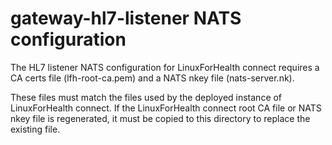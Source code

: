 # gateway-hl7-listener NATS configuration
The HL7 listener NATS configuration for LinuxForHealth connect requires a CA certs file (lfh-root-ca.pem) and a NATS nkey file (nats-server.nk).

These files must match the files used by the deployed instance of LinuxForHealth connect.  If the LinuxForHealth connect root CA file or NATS nkey file is regenerated, it must be copied to this directory to replace the existing file.
